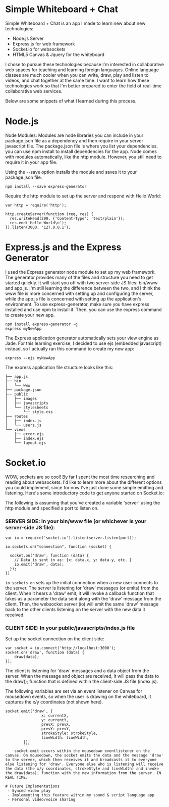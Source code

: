 # Simple Whiteboard + Chat
Simple Whiteboard + Chat is an app I made to learn new about new technologies:
 - Node.js Server
 - Express.js for web framework
 - Socket.io for websockets
 - HTML5 Canvas & Jquery for the whiteboard

I chose to pursue these technologies because I'm interested in collaborative web spaces for teaching and learning foreign languages. Online language classes are much cooler when you can write, draw, play and listen to videos, and chat together at the same time. I want to learn how these technologies work so that I'm better prepared to enter the field of real-time collaborative web services.

Below are some snippets of what I learned during this process. 

# Node.js

Node Modules: Modules are node libraries you can include in your package.json file as a dependency and then require in your server javascript file. The package.json file is where you list your dependencies, you can use npm install to install dependencies for the app. Node comes with modules automatically, like the http module. However, you still need to require it in your app file. 

Using the --save option installs the module and saves it to your package.json file. 
```
npm install --save express-generator
```
Require the http module to set up the server and respond with Hello World:
```
var http = require('http');

http.createServer(function (req, res) {
  res.writeHead(200, {'Content-Type': 'text/plain'});
  res.end('Hello World\n');
}).listen(3000, '127.0.0.1');
```
# Express.js and the Express Generator
I used the Express generator node module to set up my web framework. The generator provides many of the files and structure you need to get started quickly. It will start you off with two server-side JS files: bin/www and app.js. I'm still learning the difference between the two, and I think the www file is more concerned with setting up and configuring the server, while the app.js file is concerned with setting up the application's environment. To use express-generator, make sure you have express installed and use npm to install it. Then, you can use the express command to create your new app. 
```
npm install express-generator -g
express myNewApp
```
The Express application generator automatically sets your view engine as Jade. For this learning exercise, I decided to use ejs (embedded javascript) instead, so I actually ran this command to create my new app:
```
express --ejs myNewApp
```

The express application file structure looks like this:
```
├── app.js
├── bin
│   └── www
├── package.json
├── public
│   ├── images
│   ├── javascripts
│   └── stylesheets
│       └── style.css
├── routes
│   ├── index.js
│   └── users.js
└── views
    ├── error.ejs
    ├── index.ejs
    └── layout.ejs
```

# Socket.io
WOW, sockets are so cool! By far I spent the most time researching and reading about websockets. I'd like to learn more about the different options you could implement, since for now I've just done some simple emitting and listening. Here's some introductory code to get anyone started on Socket.io:

The following is assuming that you've created a variable 'server' using the http module and specified a port to listen on.
### SERVER SIDE: In your bin/www file (or whichever is your server-side JS file):
```
var io = require('socket.io').listen(server.listen(port));

io.sockets.on("connection", function (socket) {
  
  socket.on('draw', function (data) {
    // Data is sent in as: {x: data.x, y: data.y, etc. }
    io.emit('draw', data);
  });
})
```
```io.sockets.on``` sets up the initial connection when a new user connects to the server. The server is listening for 'draw' messages (or emits) from the client. When it hears a 'draw' emit, it will invoke a callback function that takes as a parameter the data sent along with the 'draw' message from the client. Then, the websocket server (io) will emit the same 'draw' message back to the other clients listening on the server with the new data it received. 
### CLIENT SIDE: In your public/javascripts/index.js file
Set up the socket connection on the client side:
```
var socket = io.connect('http://localhost:3000');
socket.on('draw', function (data) {
	draw(data);
});
```
The client is listening for 'draw' messages and a data object from the server. When the message and object are received, it will pass the data to the draw(); function that is defined within the client-side JS file (index.js). 

The following variables are set via an event listener on Canvas for mousedown events, so when the user is drawing on the whiteboard, it captures the x/y coordinates (not shown here). 
```
socket.emit('draw', {
				x: currentX,
				y: currentY,
				prevX: prevX,
				prevY: prevY,
				strokeStyle: strokeStyle,
				lineWidth: lineWidth,
		});
		```
	socket.emit occurs within the mousedown eventlistener on the canvas. On mousedown, the socket emits the data and the message 'draw' to the server, which then receives it and broadcasts it to everyone else listening for 'draw'. Everyone else who is listening will receive the data (the x/y coordinates, strokeStyle and lineWidth) and invoke the draw(data); function with the new information from the server. IN REAL TIME. 
	
# Future Implementations
 - Synced video play
 - Implementing this feature within my sound & script language app
 - Personal video/voice sharing
